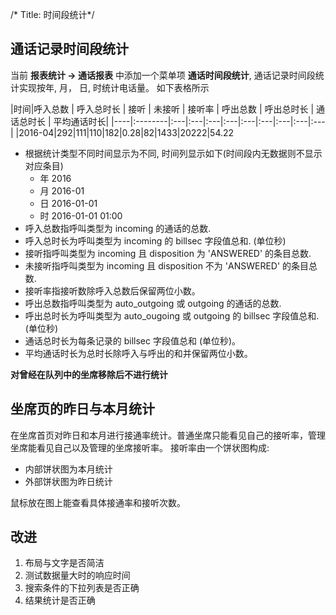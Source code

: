 /*
Title: 时间段统计*/

## 通话记录时间段统计
当前 **报表统计 -> 通话报表** 中添加一个菜单项 **通话时间段统计**, 通话记录时间段统计实现按年, 月， 日, 时统计电话量。 如下表格所示

|时间|呼入总数 | 呼入总时长 | 接听 | 未接听 | 接听率 | 呼出总数  | 呼出总时长 | 通话总时长 | 平均通话时长|
|----|:--------|:---|:---|:---|:---|:---|:---|:---|:---|:---|
|2016-04|292|111|110|182|0.28|82|1433|20222|54.22


- 根据统计类型不同时间显示为不同, 时间列显示如下(时间段内无数据则不显示对应条目)
  - 年 2016
  - 月 2016-01
  - 日 2016-01-01
  - 时 2016-01-01 01:00
- 呼入总数指呼叫类型为 incoming 的通话的总数.
- 呼入总时长为呼叫类型为 incoming 的 billsec 字段值总和. (单位秒)
- 接听指呼叫类型为 incoming 且 disposition 为 'ANSWERED' 的条目总数.
- 未接听指呼叫类型为 incoming 且 disposition 不为 'ANSWERED' 的条目总数.
- 接听率指接听数除呼入总数后保留两位小数。
- 呼出总数指呼叫类型为 auto_outgoing 或 outgoing 的通话的总数.
- 呼出总时长为呼叫类型为 auto_ougoing 或 outgoing 的 billsec 字段值总和. (单位秒)
- 通话总时长为每条记录的  billsec 字段值总和 (单位秒)。
- 平均通话时长为总时长除呼入与呼出的和并保留两位小数。

**对曾经在队列中的坐席移除后不进行统计**

## 坐席页的昨日与本月统计
在坐席首页对昨日和本月进行接通率统计。普通坐席只能看见自己的接听率，管理坐席能看见自己以及管理的坐席接听率。
接听率由一个饼状图构成:
- 内部饼状图为本月统计
- 外部饼状图为昨日统计

鼠标放在图上能查看具体接通率和接听次数。


## 改进
1. 布局与文字是否简洁
2. 测试数据量大时的响应时间
3. 搜索条件的下拉列表是否正确
4. 结果统计是否正确
